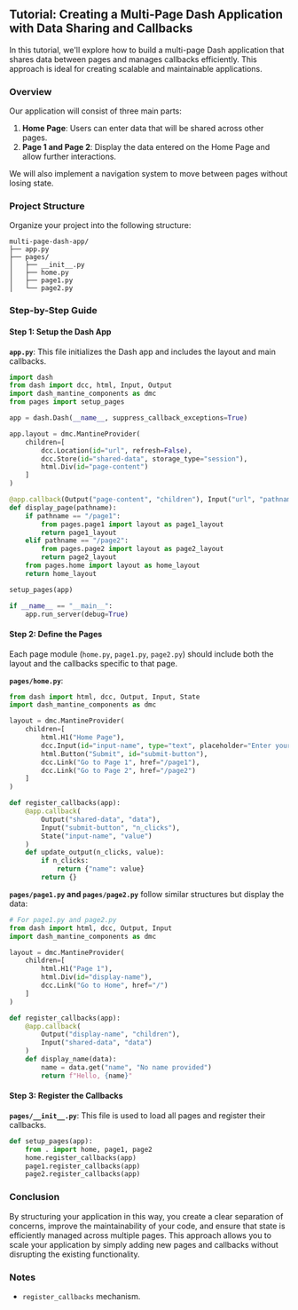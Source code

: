## Tutorial: Creating a Multi-Page Dash Application with Data Sharing and Callbacks

In this tutorial, we'll explore how to build a multi-page Dash application that shares data between pages and manages callbacks efficiently. This approach is ideal for creating scalable and maintainable applications.

### Overview

Our application will consist of three main parts:
1. **Home Page**: Users can enter data that will be shared across other pages.
2. **Page 1 and Page 2**: Display the data entered on the Home Page and allow further interactions.

We will also implement a navigation system to move between pages without losing state.

### Project Structure

Organize your project into the following structure:

```
multi-page-dash-app/
├── app.py
├── pages/
│   ├── __init__.py
│   ├── home.py
│   ├── page1.py
│   └── page2.py
```

### Step-by-Step Guide

#### Step 1: Setup the Dash App

**`app.py`**:
This file initializes the Dash app and includes the layout and main callbacks.

```python
import dash
from dash import dcc, html, Input, Output
import dash_mantine_components as dmc
from pages import setup_pages

app = dash.Dash(__name__, suppress_callback_exceptions=True)

app.layout = dmc.MantineProvider(
    children=[
        dcc.Location(id="url", refresh=False),
        dcc.Store(id="shared-data", storage_type="session"),
        html.Div(id="page-content")
    ]
)

@app.callback(Output("page-content", "children"), Input("url", "pathname"))
def display_page(pathname):
    if pathname == "/page1":
        from pages.page1 import layout as page1_layout
        return page1_layout
    elif pathname == "/page2":
        from pages.page2 import layout as page2_layout
        return page2_layout
    from pages.home import layout as home_layout
    return home_layout

setup_pages(app)

if __name__ == "__main__":
    app.run_server(debug=True)
```

#### Step 2: Define the Pages

Each page module (`home.py`, `page1.py`, `page2.py`) should include both the layout and the callbacks specific to that page.

**`pages/home.py`**:
```python
from dash import html, dcc, Output, Input, State
import dash_mantine_components as dmc

layout = dmc.MantineProvider(
    children=[
        html.H1("Home Page"),
        dcc.Input(id="input-name", type="text", placeholder="Enter your name"),
        html.Button("Submit", id="submit-button"),
        dcc.Link("Go to Page 1", href="/page1"),
        dcc.Link("Go to Page 2", href="/page2")
    ]
)

def register_callbacks(app):
    @app.callback(
        Output("shared-data", "data"),
        Input("submit-button", "n_clicks"),
        State("input-name", "value")
    )
    def update_output(n_clicks, value):
        if n_clicks:
            return {"name": value}
        return {}
```

**`pages/page1.py` and `pages/page2.py`** follow similar structures but display the data:

```python
# For page1.py and page2.py
from dash import html, dcc, Output, Input
import dash_mantine_components as dmc

layout = dmc.MantineProvider(
    children=[
        html.H1("Page 1"),
        html.Div(id="display-name"),
        dcc.Link("Go to Home", href="/")
    ]
)

def register_callbacks(app):
    @app.callback(
        Output("display-name", "children"),
        Input("shared-data", "data")
    )
    def display_name(data):
        name = data.get("name", "No name provided")
        return f"Hello, {name}"
```

#### Step 3: Register the Callbacks

**`pages/__init__.py`**:
This file is used to load all pages and register their callbacks.

```python
def setup_pages(app):
    from . import home, page1, page2
    home.register_callbacks(app)
    page1.register_callbacks(app)
    page2.register_callbacks(app)
```

### Conclusion

By structuring your application in this way, you create a clear separation of concerns, improve the maintainability of your code, and ensure that state is efficiently managed across multiple pages. This approach allows you to scale your application by simply adding new pages and callbacks without disrupting the existing functionality.

### Notes

- `register_callbacks` mechanism.
